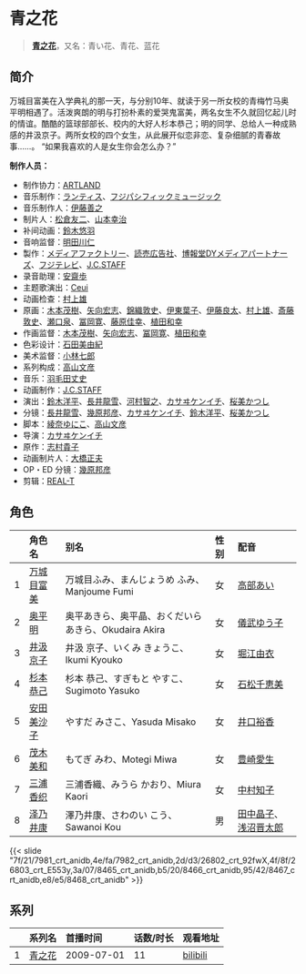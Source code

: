 # 青之花


> <u>**[青之花](https://bgm.tv/subject/1758)**</u>，又名：青い花、青花、蓝花

## 简介

万城目富美在入学典礼的那一天，与分别10年、就读于另一所女校的青梅竹马奥平明相遇了。活泼爽朗的明与打扮朴素的爱哭鬼富美，两名女生不久就回忆起儿时的情谊。酷酷的篮球部部长、校内的大好人杉本恭己；明的同学、总给人一种成熟感的井汲京子。两所女校的四个女生，从此展开似恋非恋、复杂细腻的青春故事……。
“如果我喜欢的人是女生你会怎么办？”

**制作人员：**
- 制作协力：[ARTLAND](https://bgm.tv/person/7118)
- 音乐制作：[ランティス](https://bgm.tv/person/57)、[フジパシフィックミュージック](https://bgm.tv/person/363)
- 音乐制作人：[伊藤善之](https://bgm.tv/person/52)
- 制片人：[松倉友二](https://bgm.tv/person/2654)、[山本幸治](https://bgm.tv/person/24336)
- 补间动画：[鈴木悠羽](https://bgm.tv/person/37107)
- 音响监督：[明田川仁](https://bgm.tv/person/477)
- 製作：[メディアファクトリー](https://bgm.tv/person/1226)、[読売広告社](https://bgm.tv/person/110)、[博報堂DYメディアパートナーズ](https://bgm.tv/person/1800)、[フジテレビ](https://bgm.tv/person/277)、[J.C.STAFF](https://bgm.tv/person/390)
- 录音助理：[安齋歩](https://bgm.tv/person/29999)
- 主题歌演出：[Ceui](https://bgm.tv/person/6141)
- 动画检查：[村上雄](https://bgm.tv/person/33081)
- 原画：[木本茂樹](https://bgm.tv/person/12213)、[矢向宏志](https://bgm.tv/person/12763)、[錦織敦史](https://bgm.tv/person/3223)、[伊東葉子](https://bgm.tv/person/14115)、[伊藤良太](https://bgm.tv/person/12792)、[村上雄](https://bgm.tv/person/33081)、[斎藤敦史](https://bgm.tv/person/12631)、[瀬口泉](https://bgm.tv/person/33643)、[冨岡寛](https://bgm.tv/person/12227)、[藤原佳幸](https://bgm.tv/person/8100)、[植田和幸](https://bgm.tv/person/11256)
- 作画监督：[木本茂樹](https://bgm.tv/person/12213)、[矢向宏志](https://bgm.tv/person/12763)、[冨岡寛](https://bgm.tv/person/12227)、[植田和幸](https://bgm.tv/person/11256)
- 色彩设计：[石田美由紀](https://bgm.tv/person/940)
- 美术监督：[小林七郎](https://bgm.tv/person/6333)
- 系列构成：[高山文彦](https://bgm.tv/person/1247)
- 音乐：[羽毛田丈史](https://bgm.tv/person/938)
- 动画制作：[J.C.STAFF](https://bgm.tv/person/390)
- 演出：[鈴木洋平](https://bgm.tv/person/960)、[長井龍雪](https://bgm.tv/person/3179)、[河村智之](https://bgm.tv/person/13434)、[カサヰケンイチ](https://bgm.tv/person/1504)、[桜美かつし](https://bgm.tv/person/1019)
- 分镜：[長井龍雪](https://bgm.tv/person/3179)、[幾原邦彦](https://bgm.tv/person/724)、[カサヰケンイチ](https://bgm.tv/person/1504)、[鈴木洋平](https://bgm.tv/person/960)、[桜美かつし](https://bgm.tv/person/1019)
- 脚本：[綾奈ゆにこ](https://bgm.tv/person/7345)、[高山文彦](https://bgm.tv/person/1247)
- 导演：[カサヰケンイチ](https://bgm.tv/person/1504)
- 原作：[志村貴子](https://bgm.tv/person/3777)
- 动画制片人：[大橋正夫](https://bgm.tv/person/32582)
- OP・ED 分镜：[幾原邦彦](https://bgm.tv/person/724)
- 剪辑：[REAL-T](https://bgm.tv/person/46772)

## 角色

|     |   角色名   |   别名  | 性别 |  配音  |
|:--- |:------  |:----      |:---  |:--   |
| 1 | [万城目富美](https://bgm.tv/character/7981) | 万城目ふみ、まんじょうめ ふみ、Manjoume Fumi | 女 | [高部あい](https://bgm.tv/person/5187) |
| 2 | [奥平明](https://bgm.tv/character/7982) | 奥平あきら、奥平晶、おくだいら あきら、Okudaira Akira | 女 | [儀武ゆう子](https://bgm.tv/person/4744) |
| 3 | [井汲京子](https://bgm.tv/character/26802) | 井汲 京子、いくみ きょうこ、Ikumi Kyouko | 女 | [堀江由衣](https://bgm.tv/person/3970) |
| 4 | [杉本恭己](https://bgm.tv/character/26803) | 杉本 恭己、すぎもと やすこ、Sugimoto Yasuko | 女 | [石松千恵美](https://bgm.tv/person/4273) |
| 5 | [安田美沙子](https://bgm.tv/character/8465) | やすだ みさこ、Yasuda Misako | 女 | [井口裕香](https://bgm.tv/person/4851) |
| 6 | [茂木美和](https://bgm.tv/character/8466) | もてぎ みわ、Motegi Miwa | 女 | [豊崎愛生](https://bgm.tv/person/5001) |
| 7 | [三浦香织](https://bgm.tv/character/8467) | 三浦香織、みうら かおり、Miura Kaori | 女 | [中村知子](https://bgm.tv/person/5072) |
| 8 | [泽乃井康](https://bgm.tv/character/8468) | 澤乃井康、さわのい こう、Sawanoi Kou | 男 | [田中晶子](https://bgm.tv/person/2145)、[浅沼晋太郎](https://bgm.tv/person/4779) |

{{< slide "7f/21/7981_crt_anidb,4e/fa/7982_crt_anidb,2d/d3/26802_crt_92fwX,4f/8f/26803_crt_E553y,3a/07/8465_crt_anidb,b5/20/8466_crt_anidb,95/42/8467_crt_anidb,e8/e5/8468_crt_anidb" >}}

## 系列

|     |   系列名   |   首播时间  | 话数/时长  | 观看地址 |
|:---  |:------    |:----      |:---       |:---  |
| 1 |[青之花](https://bgm.tv/subject/1758)| 2009-07-01 | 11 | [bilibili](https://www.bilibili.com/bangumi/play/ep20667)  |



